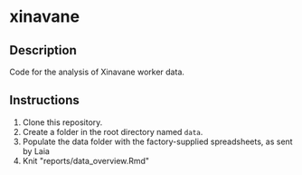 # xinavane

## Description   
Code for the analysis of Xinavane worker data.

## Instructions  
1. Clone this repository.
2. Create a folder in the root directory named `data`.
3. Populate the data folder with the factory-supplied spreadsheets, as sent by Laia
4. Knit "reports/data_overview.Rmd"